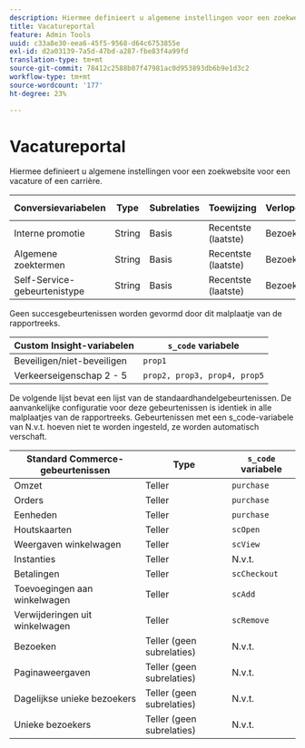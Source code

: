 ```yaml
---
description: Hiermee definieert u algemene instellingen voor een zoekwebsite voor een vacature of een carrière.
title: Vacatureportal
feature: Admin Tools
uuid: c33a8e30-eea6-45f5-9568-d64c6753855e
exl-id: d2a03139-7a5d-47bd-a287-fbe83f4a99fd
translation-type: tm+mt
source-git-commit: 78412c2588b07f47981ac0d953893db6b9e1d3c2
workflow-type: tm+mt
source-wordcount: '177'
ht-degree: 23%

---
```


# Vacatureportal

Hiermee definieert u algemene instellingen voor een zoekwebsite voor een vacature of een carrière.

| Conversievariabelen | Type | Subrelaties | Toewijzing | Verlopen | `s_code` variabele |
|---|---|---|---|---|---|
| Interne promotie | String | Basis | Recentste (laatste) | Bezoek | `evar1` |
| Algemene zoektermen | String | Basis | Recentste (laatste) | Bezoek | `evar2` |
| Self-Service-gebeurtenistype | String | Basis | Recentste (laatste) | Bezoek | `evar3` |

Geen succesgebeurtenissen worden gevormd door dit malplaatje van de rapportreeks.

| Custom Insight-variabelen | `s_code` variabele |
|---|---|
| Beveiligen/niet-beveiligen | `prop1` |
| Verkeerseigenschap 2 - 5 | `prop2, prop3, prop4, prop5` |

De volgende lijst bevat een lijst van de standaardhandelgebeurtenissen. De aanvankelijke configuratie voor deze gebeurtenissen is identiek in alle malplaatjes van de rapportreeks. Gebeurtenissen met een s_code-variabele van N.v.t. hoeven niet te worden ingesteld, ze worden automatisch verschaft.

| Standard Commerce-gebeurtenissen | Type | `s_code` variabele |
|---|---|---|
| Omzet | Teller | `purchase` |
| Orders | Teller | `purchase` |
| Eenheden | Teller | `purchase` |
| Houtskaarten | Teller | `scOpen` |
| Weergaven winkelwagen | Teller | `scView` |
| Instanties | Teller | N.v.t. |
| Betalingen | Teller | `scCheckout` |
| Toevoegingen aan winkelwagen | Teller | `scAdd` |
| Verwijderingen uit winkelwagen | Teller | `scRemove` |
| Bezoeken | Teller (geen subrelaties) | N.v.t. |
| Paginaweergaven | Teller (geen subrelaties) | N.v.t. |
| Dagelijkse unieke bezoekers | Teller (geen subrelaties) | N.v.t. |
| Unieke bezoekers | Teller (geen subrelaties) | N.v.t. |
